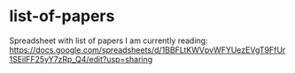 # list-of-papers

Spreadsheet with list of papers I am currently reading: https://docs.google.com/spreadsheets/d/1BBFLtKWVpvWFYUezEVgT9FfUr1SEilFF25yY7zRp_Q4/edit?usp=sharing

